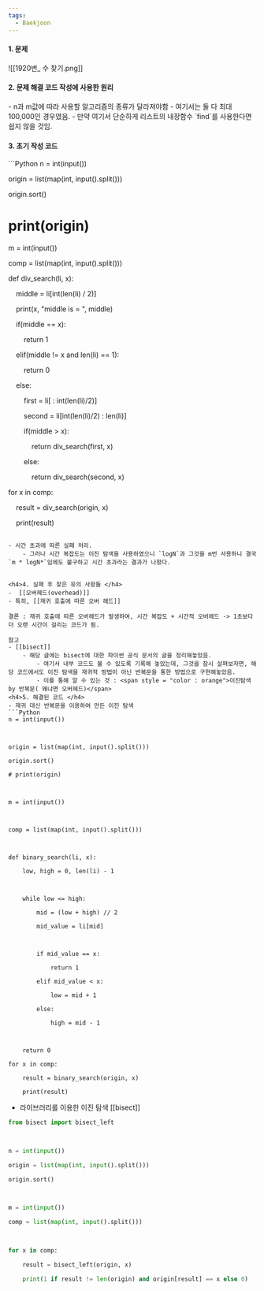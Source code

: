 ```yaml
---
tags:
  - Baekjoon
---
```

<h4>1. 문제 </h4>
![[1920번_ 수 찾기.png]]


<h4>2. 문제 해결 코드 작성에 사용한 원리 </h4>
- n과 m값에 따라 사용할 알고리즘의 종류가 달라져야함
	- 여기서는 둘 다 최대 100,000인 경우였음.
	- 만약 여기서 단순하게 리스트의 내장함수 `find`를 사용한다면 쉽지 않을 것임.


<h4>3. 초기 작성 코드 </h4>
```Python
n = int(input())

  

origin = list(map(int, input().split()))

origin.sort()

# print(origin)

  

m = int(input())

  

comp = list(map(int, input().split()))

  

def div_search(li, x):


    middle = li[int(len(li) / 2)]

    print(x, "middle is = ", middle)

    if(middle == x):

        return 1

    elif(middle != x and len(li) == 1):

        return 0

    else:

        first = li[ : int(len(li)/2)]

        second = li[int(len(li)/2) : len(li)]

        if(middle > x):

            return div_search(first, x)

        else:

            return div_search(second, x)

for x in comp:

    result = div_search(origin, x)

    print(result)
```

- 시간 초과에 따른 실패 처리.
	- 그러나 시간 복잡도는 이진 탐색을 사용하였으니 `logN`과 그것을 m번 사용하니 결국 `m * logN*`임에도 불구하고 시간 초과라는 결과가 나왔다.


<h4>4. 실패 후 찾은 유의 사항들 </h4>
-  [[오버헤드(overhead)]]
- 특히, [[재귀 호출에 따른 오버 헤드]]

결론 : 재귀 호출에 따른 오버헤드가 발생하여, 시간 복잡도 + 시간적 오버헤드 -> 1초보다 더 오랜 시간이 걸리는 코드가 됨.

참고
- [[bisect]]
	- 해당 글에는 bisect에 대한 파이썬 공식 문서의 글을 정리해놓았음.
		- 여기서 내부 코드도 볼 수 있도록 기록해 놓았는데, 그것을 잠시 살펴보자면, 해당 코드에서도 이진 탐색을 재귀적 방법이 아닌 반복문을 통한 방법으로 구현해놓았음.
		- 이를 통해 알 수 있는 것 : <span style = "color : orange">이진탐색 by 반복문( 왜냐면 오버헤드)</span>
<h4>5. 해결된 코드 </h4>
- 재귀 대신 반복문을 이용하여 만든 이진 탐색
```Python
n = int(input())

  

origin = list(map(int, input().split()))

origin.sort()

# print(origin)

  

m = int(input())

  

comp = list(map(int, input().split()))

  

def binary_search(li, x):

    low, high = 0, len(li) - 1

  

    while low <= high:

        mid = (low + high) // 2

        mid_value = li[mid]

  

        if mid_value == x:

            return 1

        elif mid_value < x:

            low = mid + 1

        else:

            high = mid - 1

  

    return 0

for x in comp:

    result = binary_search(origin, x)

    print(result)
```


- 라이브러리를 이용한 이진 탐색 [[bisect]]
```Python
from bisect import bisect_left

  

n = int(input())

origin = list(map(int, input().split()))

origin.sort()

  

m = int(input())

comp = list(map(int, input().split()))

  

for x in comp:

    result = bisect_left(origin, x)

    print(1 if result != len(origin) and origin[result] == x else 0)
```